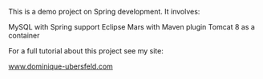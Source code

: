 This is a demo project on Spring development. It involves:

MySQL with Spring support
Eclipse Mars with Maven plugin
Tomcat 8 as a container

For a full tutorial about this project see my site:

www.dominique-ubersfeld.com
